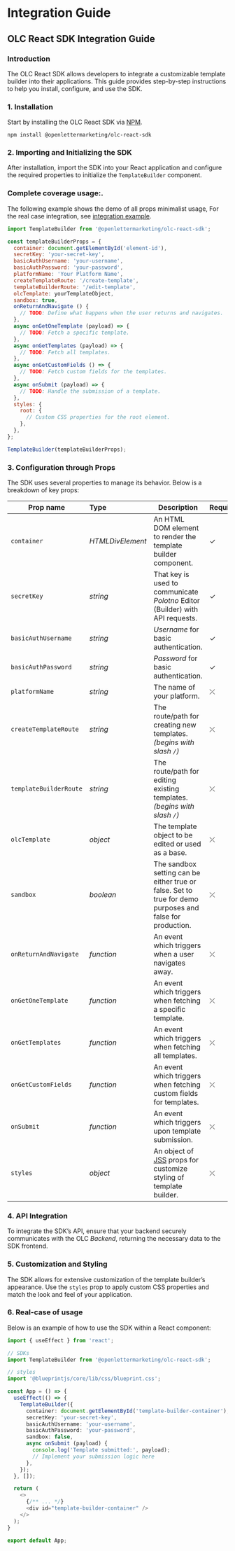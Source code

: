 # Integration Guide

## OLC React SDK Integration Guide

### Introduction

The OLC React SDK allows developers to integrate a customizable template builder into their applications. This guide provides step-by-step instructions to help you install, configure, and use the SDK.

### 1. Installation

Start by installing the OLC React SDK via [NPM](https://www.npmjs.com/package/@openlettermarketing/olc-react-sdk).

```Shell
npm install @openlettermarketing/olc-react-sdk
```

### 2. Importing and Initializing the SDK

After installation, import the SDK into your React application and configure the required properties to initialize the `TemplateBuilder` component.

### Complete coverage usage:.
The following example shows the demo of all props minimalist usage, For the real case integration, see [integration example](#6-real-case-of-usage).

```Javascript
import TemplateBuilder from '@openlettermarketing/olc-react-sdk';

const templateBuilderProps = {
  container: document.getElementById('element-id'),
  secretKey: 'your-secret-key',
  basicAuthUsername: 'your-username',
  basicAuthPassword: 'your-password',
  platformName: 'Your Platform Name',
  createTemplateRoute: '/create-template',
  templateBuilderRoute: '/edit-template',
  olcTemplate: yourTemplateObject,
  sandbox: true,
  onReturnAndNavigate () {
    // TODO: Define what happens when the user returns and navigates.
  },
  async onGetOneTemplate (payload) => {
    // TODO: Fetch a specific template.
  },
  async onGetTemplates (payload) => {
    // TODO: Fetch all templates.
  },
  async onGetCustomFields () => {
    // TODO: Fetch custom fields for the templates.
  },
  async onSubmit (payload) => {
    // TODO: Handle the submission of a template.
  },
  styles: {
    root: {
      // Custom CSS properties for the root element.
    },
  },
};

TemplateBuilder(templateBuilderProps);
```

### 3. Configuration through Props
The SDK uses several properties to manage its behavior. Below is a breakdown of key props:

| Prop name              | Type             | Description                                                                                                    | Required | Example / Usage                                            |
|------------------------|:-----------------|----------------------------------------------------------------------------------------------------------------|----------|:-----------------------------------------------------------|
| `container`            | _HTMLDivElement_ | An HTML DOM element to render the template builder component.                                                  | &#10003; | `document.getElementById('template-builder-container')` |
| `secretKey`            | _string_         | That key is used to communicate _Polotno_ Editor (Builder) with API requests.                                  | &#10003; | `'your-secret-key'`                                        |
| `basicAuthUsername`    | _string_         | _Username_ for basic authentication.                                                                           | &#10003; | `'your-username'`                                          |
| `basicAuthPassword`    | _string_         | _Password_ for basic authentication.                                                                           | &#10003; | `'your-password'`                                          |
| `platformName`         | _string_         | The name of your platform.                                                                                     | &#10539; | `'My App'`                                                 |
| `createTemplateRoute`  | _string_         | The route/path for creating new templates. _(begins with slash `/`)_                                           | &#10539; | `'/create-template'`                                       |
| `templateBuilderRoute` | _string_         | The route/path for editing existing templates. _(begins with slash `/`)_                                       | &#10539; | `'/edit-template'`                                         |
| `olcTemplate`          | _object_         | The template object to be edited or used as a base.                                                            | &#10539; | `{ ... }`                                                  |
| `sandbox`          | _boolean_         | The sandbox setting can be either true or false. Set to true for demo purposes and false for production.                                                            | &#10539; | `true`                                                  |
| `onReturnAndNavigate`  | _function_       | An event which triggers when a user navigates away.                                                            | &#10539; | `onReturnAndNavigate () { ... }`                           |
| `onGetOneTemplate`     | _function_       | An event which triggers when fetching a specific template.                                                     | &#10539; | `onGetOneTemplate ( payload ) { ... }`                     |
| `onGetTemplates`       | _function_       | An event which triggers when fetching all templates.                                                           | &#10539; | `onGetTemplates ( payload ) { ... }`                       |
| `onGetCustomFields`    | _function_       | An event which triggers when fetching custom fields for templates.                                             | &#10539; | `onGetCustomFields () { ... }`                             |
| `onSubmit`             | _function_       | An event which triggers upon template submission.                                                              | &#10539; | `onSubmit () { ... }`                                      |
| `styles`               | _object_         | An object of [JSS](https://reactjs.org/docs/faq-styling.html) props for customize styling of template builder. | &#10539; | `{ root: { ... } }`                                        |

### 4. API Integration
To integrate the SDK’s API, ensure that your backend securely communicates with the OLC _Backend_, returning the necessary data to the SDK frontend.

### 5. Customization and Styling
The SDK allows for extensive customization of the template builder’s appearance. Use the `styles` prop to apply custom CSS properties and match the look and feel of your application.

### 6. Real-case of usage
Below is an example of how to use the SDK within a React component:

```Typescript
import { useEffect } from 'react';

// SDKs
import TemplateBuilder from '@openlettermarketing/olc-react-sdk';

// styles
import '@blueprintjs/core/lib/css/blueprint.css';

const App = () => {
  useEffect(() => {
    TemplateBuilder({
      container: document.getElementById('template-builder-container'),
      secretKey: 'your-secret-key',
      basicAuthUsername: 'your-username',
      basicAuthPassword: 'your-password',
      sandbox: false,
      async onSubmit (payload) {
        console.log('Template submitted:', payload);
        // Implement your submission logic here
      },
    });
  }, []);

  return (
    <>
      {/** ... */}
      <div id="template-builder-container" />
    </>
  );
}

export default App;
```
